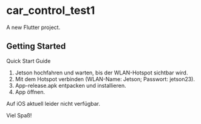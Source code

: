 # car_control_test1

A new Flutter project.

## Getting Started

Quick Start Guide
1) Jetson hochfahren und warten, bis der WLAN-Hotspot sichtbar wird.
2) Mit dem Hotspot verbinden (WLAN-Name: Jetson; Passwort: jetson23).
3) App-release.apk entpacken und installieren.
4) App öffnen.

Auf iOS aktuell leider nicht verfügbar.

Viel Spaß!
